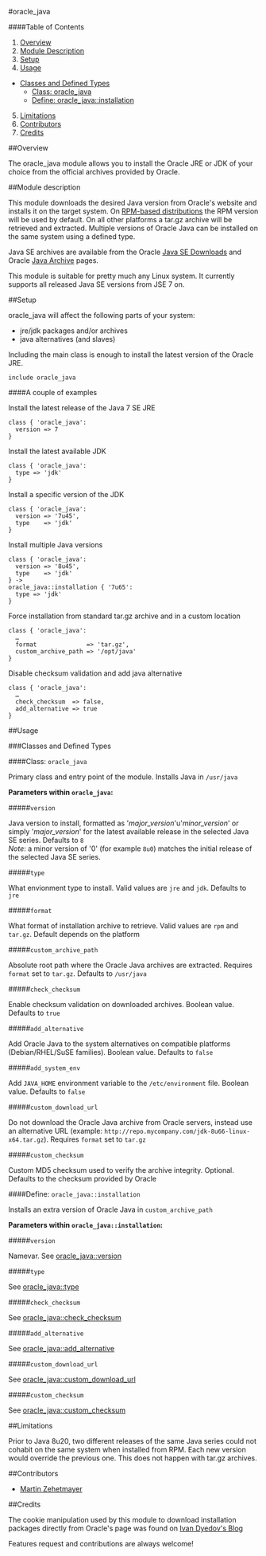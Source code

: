 #oracle_java

####Table of Contents

1. [Overview](#overview)
2. [Module Description](#module-description)
3. [Setup](#setup)
4. [Usage](#usage)
  * [Classes and Defined Types](#classes-and-defined-types)
    * [Class: oracle_java](#class-oracle_java)
    * [Define: oracle_java::installation](#define-oracle_javainstallation)
5. [Limitations](#limitations)
6. [Contributors](#contributors)
7. [Credits](#credits)

##Overview

The oracle_java module allows you to install the Oracle JRE or JDK of your choice from the official archives provided by Oracle.

##Module description

This module downloads the desired Java version from Oracle's website and installs it on the target system. On [RPM-based distributions](http://en.wikipedia.org/wiki/List_of_Linux_distributions#RPM-based) the RPM version will be used by default. On all other platforms a tar.gz archive will be retrieved and extracted. Multiple versions of Oracle Java can be installed on the same system using a defined type.

Java SE archives are available from the Oracle [Java SE Downloads](http://www.oracle.com/technetwork/java/javase/downloads/index.html) and Oracle [Java Archive](http://www.oracle.com/technetwork/java/archive-139210.html) pages.

This module is suitable for pretty much any Linux system. It currently supports all released Java SE versions from JSE 7 on.

##Setup

oracle_java will affect the following parts of your system:

* jre/jdk packages and/or archives
* java alternatives (and slaves)

Including the main class is enough to install the latest version of the Oracle JRE.

```puppet
include oracle_java
```

####A couple of examples

Install the latest release of the Java 7 SE JRE

```puppet
class { 'oracle_java':
  version => 7
}
```

Install the latest available JDK

```puppet
class { 'oracle_java':
  type => 'jdk'
}
```

Install a specific version of the JDK

```puppet
class { 'oracle_java':
  version => '7u45',
  type    => 'jdk'
}
```

Install multiple Java versions

```puppet
class { 'oracle_java':
  version => '8u45',
  type    => 'jdk'
} ->
oracle_java::installation { '7u65':
  type => 'jdk'
}
```

Force installation from standard tar.gz archive and in a custom location

```puppet
class { 'oracle_java':
  …
  format              => 'tar.gz',
  custom_archive_path => '/opt/java'
}
```

Disable checksum validation and add java alternative

```puppet
class { 'oracle_java':
  …
  check_checksum  => false,
  add_alternative => true
}
```

##Usage

###Classes and Defined Types

####Class: `oracle_java`

Primary class and entry point of the module. Installs Java in `/usr/java`

**Parameters within `oracle_java`:**

#####`version`

Java version to install, formatted as '*major_version*'u'*minor_version*' or simply '*major_version*' for the latest available release in the selected Java SE series. Defaults to `8`  
*Note*: a minor version of '0' (for example `8u0`) matches the initial release of the selected Java SE series. 

#####`type`

What envionment type to install. Valid values are `jre` and `jdk`. Defaults to `jre`

#####`format`

What format of installation archive to retrieve. Valid values are `rpm` and `tar.gz`. Default depends on the platform

#####`custom_archive_path`

Absolute root path where the Oracle Java archives are extracted. Requires `format` set to `tar.gz`. Defaults to `/usr/java`

#####`check_checksum`

Enable checksum validation on downloaded archives. Boolean value. Defaults to `true`

#####`add_alternative`

Add Oracle Java to the system alternatives on compatible platforms (Debian/RHEL/SuSE families). Boolean value. Defaults to `false`

#####`add_system_env`

Add `JAVA_HOME` environment variable to the `/etc/environment` file. Boolean value. Defaults to `false`

#####`custom_download_url`

Do not download the Oracle Java archive from Oracle servers, instead use an alternative URL (example: `http://repo.mycompany.com/jdk-8u66-linux-x64.tar.gz`). Requires `format` set to `tar.gz`

#####`custom_checksum`

Custom MD5 checksum used to verify the archive integrity. Optional. Defaults to the checksum provided by Oracle

####Define: `oracle_java::installation`

Installs an extra version of Oracle Java in `custom_archive_path`

**Parameters within `oracle_java::installation`:**

#####`version`

Namevar. See [oracle_java::version](#version)

#####`type`

See [oracle_java::type](#type)

#####`check_checksum`

See [oracle_java::check_checksum](#check_checksum)

#####`add_alternative`

See [oracle_java::add_alternative](#add_alternative)

#####`custom_download_url`

See [oracle_java::custom_download_url](#custom_download_url)

#####`custom_checksum`

See [oracle_java::custom_checksum](#custom_checksum)

##Limitations

Prior to Java 8u20, two different releases of the same Java series could not cohabit on the same system when installed from RPM. Each new version would override the previous one. This does not happen with tar.gz archives.

##Contributors

* [Martin Zehetmayer](https://github.com/angrox)

##Credits

The cookie manipulation used by this module to download installation packages directly from Oracle's page was found on [Ivan Dyedov's Blog](https://ivan-site.com/2012/05/download-oracle-java-jre-jdk-using-a-script/)

Features request and contributions are always welcome!
